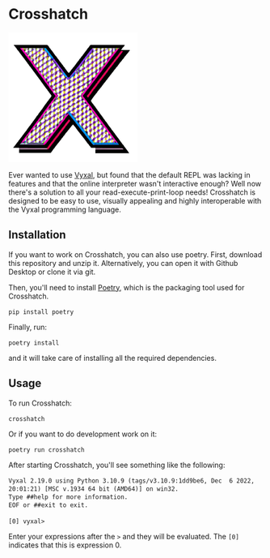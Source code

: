 # Crosshatch

![Crosshatch Logo](logo.png)

Ever wanted to use [Vyxal](https://github.com/Vyxal/Vyxal), but found that the default REPL was lacking in features and that the online interpreter wasn't interactive enough? Well now there's a solution to all your read-execute-print-loop needs! Crosshatch is designed to be easy to use, visually appealing and highly interoperable with the Vyxal programming language. 

## Installation

<!-- Uncomment when on PyPi

To get Crosshatch, simply install it with pip:

```
pip install crosshatch
```
--> 
If you want to work on Crosshatch, you can also use poetry. First, download this repository and unzip it. Alternatively, you can open it with Github Desktop or clone it via git.

Then, you'll need to install [Poetry](https://python-poetry.org/), which is the packaging tool used for Crosshatch.

```
pip install poetry
```

Finally, run:

```
poetry install
```

and it will take care of installing all the required dependencies.

## Usage

To run Crosshatch:

```
crosshatch
```

Or if you want to do development work on it:

```
poetry run crosshatch
```

After starting Crosshatch, you'll see something like the following:

```
Vyxal 2.19.0 using Python 3.10.9 (tags/v3.10.9:1dd9be6, Dec  6 2022, 20:01:21) [MSC v.1934 64 bit (AMD64)] on win32.
Type ##help for more information.
EOF or ##exit to exit.

[0] vyxal>
```

Enter your expressions after the `>` and they will be evaluated. The `[0]` indicates that this is expression 0.
